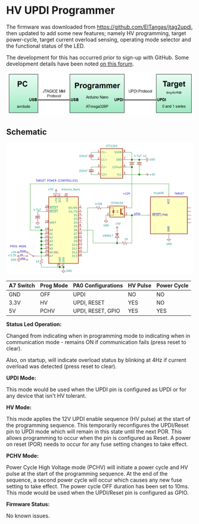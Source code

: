 # HV UPDI Programmer
The firmware was downloaded from https://github.com/ElTangas/jtag2updi, then updated to add some new features; namely HV programming, target power-cycle, target current overload sensing, operating mode selector and the functional status of the LED.

The development for this has occurred prior to sign-up with GitHub. Some development details have been noted [on this forum](https://forum.arduino.cc/index.php?topic=669577.0).

![](Protocol.png)



## Schematic

![](ProgSch.PNG)

| A7 Switch | Prog Mode | PA0 Configurations | HV Pulse | Power Cycle |
| --------- | --------- | ------------------ | -------- | ----------- |
| GND       | OFF       | UPDI               | NO       | NO          |
| 3.3V      | HV        | UPDI, RESET        | YES      | NO          |
| 5V        | PCHV      | UPDI, RESET, GPIO  | YES      | YES         |

**Status Led Operation:**

Changed from indicating when in programming mode to indicating when in communication mode - remains ON if communication fails (press reset to clear).

Also, on startup, will indicate overload status by blinking at 4Hz if current overload was detected (press reset to clear).

**UPDI Mode:**

This mode would be used when the UPDI pin is configured as UPDI or for any device that isn't HV tolerant.  

**HV Mode:**

This mode applies the 12V UPDI enable sequence (HV pulse) at the start of the programming sequence. This temporarily reconfigures the UPDI/Reset pin to UPDI mode which will remain in this state until the next POR. This allows programming to occur when the pin is configured as Reset. A power on reset (POR) needs to occur for any fuse setting changes to take effect.

**PCHV Mode:**

Power Cycle High Voltage mode (PCHV) will initiate a power cycle and HV pulse at the start of the programming sequence. At the end of the sequence, a second power cycle will occur which causes any new fuse setting to take effect. The power cycle OFF duration has been set to 10ms. This mode would be used when the UPDI/Reset pin is configured as GPIO.

**Firmware Status:**

No known issues. 

